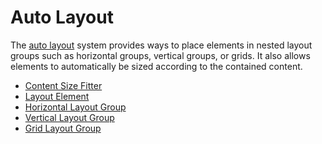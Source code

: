# Auto Layout

The [auto layout](UIAutoLayout.md) system provides ways to place elements in nested layout groups such as horizontal
groups, vertical groups, or grids. It also allows elements to automatically be sized according to the contained content.

* [Content Size Fitter](script-ContentSizeFitter.md)
* [Layout Element](script-LayoutElement.md)
* [Horizontal Layout Group](script-HorizontalLayoutGroup.md)
* [Vertical Layout Group](script-VerticalLayoutGroup.md)
* [Grid Layout Group](script-GridLayoutGroup.md)
